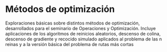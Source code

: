 Métodos de optimización
=======================

Exploraciones básicas sobre distintos métodos de optimización, desarrollados para el seminario de Operaciones y Optimización.
Incluye aplicaciones de los algoritmos de reinicios aleatorios, descenso de colina, descenso de gradiente y recocido simulado aplicados al problema de las n reinas y a la versión básica del problema de rutas más cortas
